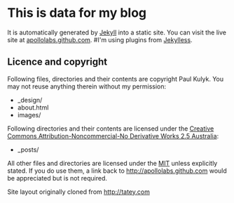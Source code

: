 # This is data for my blog

It is automatically generated by [Jekyll](http://github.com/mojombo/jekyll) into a static site. You can visit the live site at [apollolabs.github.com](http://apollolabs.github.com). 
#I'm using plugins from [Jekylless](https://github.com/tatey/jekylless).

## Licence and copyright

Following files, directories and their contents are copyright Paul Kulyk. You may not reuse anything therein without my permission:

* _design/
* about.html
* images/

Following directories and their contents are licensed under the [Creative Commons Attribution-Noncommercial-No Derivative Works 2.5 Australia](http://creativecommons.org/licenses/by-nc-nd/2.5/au/):

* _posts/

All other files and directories are licensed under the [MIT](http://www.opensource.org/licenses/mit-license.php) unless explicitly stated. If you do use them, a link back to http://apollolabs.github.com would be appreciated but is not required.

Site layout originally cloned from http://tatey.com

